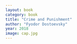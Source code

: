 ```yaml
---
layout: book
category: book
title: "Crime and Punishment"
author: "Fyodor Dostoevsky"
year: 2018
image: cap.jpg
---
```

